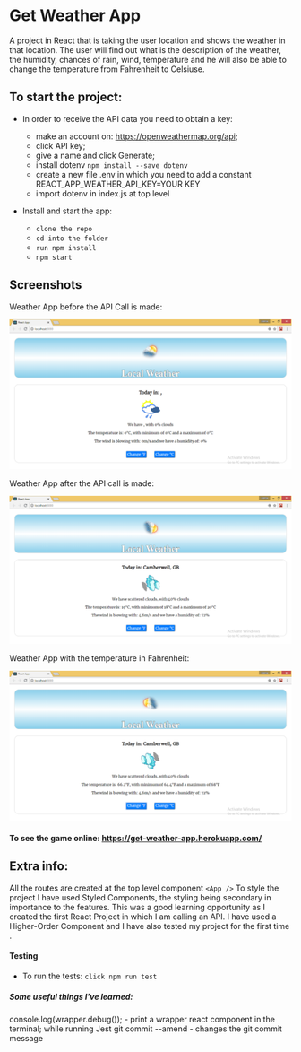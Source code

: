 # Get Weather App

A project in React that is taking the user location and shows the weather in that location. The user will find out what is the description of the weather, the humidity, chances of rain, wind, temperature and he will also be able to change the temperature from Fahrenheit to Celsiuse.

## To start the project:

 * In order to receive the API data you need to obtain a key:

    - make an account on: https://openweathermap.org/api;
    - click API key;
    - give a name and click Generate;
    - install dotenv ```npm install --save dotenv```
    - create a new file .env in which you need to add a constant REACT_APP_WEATHER_API_KEY=YOUR KEY
    - import dotenv in index.js at top level


 * Install and start the app:

    - ```clone the repo```
    - ```cd into the folder```
    - ```run npm install```
    - ```npm start```

## Screenshots

Weather App before the API Call is made:

![WeatherApp](./screenshots/appWithoutData.png "WeattherApp")

Weather App after the API call is made:

![WeatherApp](./screenshots/appWithData.png "WeatherApp")

Weather App with the temperature in Fahrenheit:

![WeatherApp](./screenshots/changeCelsiuse.png "WeatherApp")

#### To see the game online: https://get-weather-app.herokuapp.com/

## Extra info:

All the routes are created at the top level component `<App />`
To style the project I have used Styled Components, the styling being secondary in importance to the features.
This was a good learning opportunity as I created the first React Project in which I am calling an API. I have used a Higher-Order Component and I have also tested my project for the first time .

#### Testing

 * To run the tests: ```click npm run test```

 ##### Some useful things I've learned:

console.log(wrapper.debug()); - print a wrapper react component in the terminal; while running Jest
git commit --amend - changes the git commit message

   